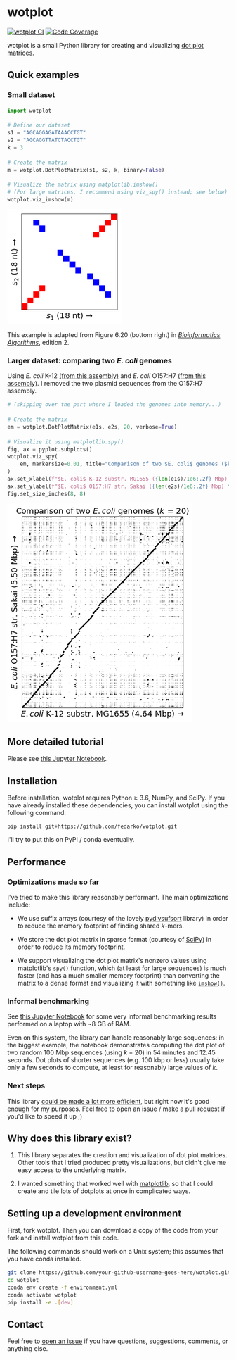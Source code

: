 # wotplot

<a href="https://github.com/fedarko/wotplot/actions/workflows/main.yml"><img src="https://github.com/fedarko/wotplot/actions/workflows/main.yml/badge.svg" alt="wotplot CI" /></a>
<a href="https://codecov.io/gh/fedarko/wotplot"><img src="https://codecov.io/gh/fedarko/wotplot/branch/main/graph/badge.svg" alt="Code Coverage" /></a>

wotplot is a small Python library for creating and visualizing
[dot plot matrices](https://en.wikipedia.org/wiki/Dot_plot_(bioinformatics)).

## Quick examples

### Small dataset

```python
import wotplot

# Define our dataset
s1 = "AGCAGGAGATAAACCTGT"
s2 = "AGCAGGTTATCTACCTGT"
k = 3

# Create the matrix
m = wotplot.DotPlotMatrix(s1, s2, k, binary=False)

# Visualize the matrix using matplotlib.imshow()
# (For large matrices, I recommend using viz_spy() instead; see below)
wotplot.viz_imshow(m)
```

![Output dotplot from the above example](https://github.com/fedarko/wotplot/raw/main/docs/img/small_example_dotplot.png)

This example is adapted from Figure 6.20 (bottom right) in
[_Bioinformatics Algorithms_](https://www.bioinformaticsalgorithms.org), edition 2.

### Larger dataset: comparing two _E. coli_ genomes

Using _E. coli_ K-12 [(from this assembly)](https://www.ncbi.nlm.nih.gov/datasets/genome/GCF_000005845.2/)
and _E. coli_ O157:H7 [(from this assembly)](https://www.ncbi.nlm.nih.gov/datasets/genome/GCF_000008865.2/).
I removed the two plasmid sequences from the O157:H7 assembly.

```python
# (skipping over the part where I loaded the genomes into memory...)

# Create the matrix
em = wotplot.DotPlotMatrix(e1s, e2s, 20, verbose=True)

# Visualize it using matplotlib.spy()
fig, ax = pyplot.subplots()
wotplot.viz_spy(
    em, markersize=0.01, title="Comparison of two $E. coli$ genomes ($k$ = 20)", ax=ax
)
ax.set_xlabel(f"$E. coli$ K-12 substr. MG1655 ({len(e1s)/1e6:.2f} Mbp) \u2192")
ax.set_ylabel(f"$E. coli$ O157:H7 str. Sakai ({len(e2s)/1e6:.2f} Mbp) \u2192")
fig.set_size_inches(8, 8)
```

![Output dotplot from the above example](https://github.com/fedarko/wotplot/raw/main/docs/img/ecoli_example_dotplot.png)

## More detailed tutorial

Please see [this Jupyter Notebook](https://nbviewer.org/github/fedarko/wotplot/blob/main/docs/Tutorial.ipynb).

## Installation

Before installation, wotplot requires Python ≥ 3.6, NumPy, and SciPy.
If you have already installed these dependencies, you can install
wotplot using the following command:

```
pip install git+https://github.com/fedarko/wotplot.git
```

I'll try to put this on PyPI / conda eventually.

## Performance

### Optimizations made so far

I've tried to make this library reasonably performant. The main optimizations
include:

- We use suffix arrays (courtesy of the lovely
  [pydivsufsort](https://github.com/louisabraham/pydivsufsort) library) in
  order to reduce the memory footprint of finding shared _k_-mers.

- We store the dot plot matrix in sparse format (courtesy of
  [SciPy](https://docs.scipy.org/doc/scipy/reference/sparse.html)) in order to
  reduce its memory footprint.

- We support visualizing the dot plot matrix's nonzero values using
  matplotlib's [`spy()`](https://matplotlib.org/stable/api/_as_gen/matplotlib.axes.Axes.spy.html)
  function, which (at least for large sequences) is much faster
  (and has a much smaller memory footprint) than converting the matrix to a
  dense format and visualizing it with something like
  [`imshow()`](https://matplotlib.org/stable/api/_as_gen/matplotlib.axes.Axes.spy.html).

### Informal benchmarking

See [this Jupyter Notebook](https://nbviewer.org/github/fedarko/wotplot/blob/main/docs/Benchmarking.ipynb)
for some very informal benchmarking results performed on a laptop with ~8 GB of RAM.

Even on this system, the library can handle reasonably large sequences: in the biggest example,
the notebook demonstrates computing the dot plot of two random 100 Mbp sequences
(using _k_ = 20) in 54 minutes and 12.45 seconds.
Dot plots of shorter sequences (e.g. 100 kbp or less) usually take only a few seconds to
compute, at least for reasonably large values of _k_.

### Next steps

This library [could be made a lot more efficient](https://github.com/fedarko/wotplot/issues/2),
but right now it's good enough for my purposes. Feel free to open an issue / make a pull request
if you'd like to speed it up ;)

## Why does this library exist?

1. This library separates the creation and visualization of dot plot matrices. Other tools that I tried produced pretty visualizations, but didn't give me easy access to the underlying matrix.

2. I wanted something that worked well with [matplotlib](https://matplotlib.org), so that I could create and tile lots of dotplots at once in complicated ways.

## Setting up a development environment

First, fork wotplot. Then you can download a copy of the code from your fork and
install wotplot from this code.

The following commands should work on a Unix system; this assumes that you have
conda installed.

```bash
git clone https://github.com/your-github-username-goes-here/wotplot.git
cd wotplot
conda env create -f environment.yml
conda activate wotplot
pip install -e .[dev]
```

## Contact

Feel free to [open an issue](https://github.com/fedarko/wotplot/issues) if you
have questions, suggestions, comments, or anything else.
